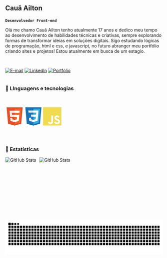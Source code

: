 ## Cauã Ailton

**`Desenvolvedor Front-end`**

<p align="left"> Olá me chamo Cauã Ailton tenho atualmente 17 anos e dedico meu tempo ao desenvolvimento de habilidades técnicas e criativas, sempre explorando formas de transformar ideias em soluções digitais. Sigo estudando lógicas de programação, html e css, e javascript, no futuro abranger meu portfólio criando sites e projetos! Estou atualmente em busca de um estagio.</p>


  
<br>

<img align="right" alt="" height="190px" src="./">

[![E-mail](https://img.shields.io/badge/-Email-000?style=for-the-badge&logo=microsoft-outlook&logoColor=#FF0000&color:#FF0000)](mailto:caua.ailton798@gmail.com)
[![LinkedIn](https://img.shields.io/badge/-LinkedIn-000?style=for-the-badge&logo=linkedin&logoColor=FF00F6&color:FFF)](https://www.linkedin.com/in/cau%C3%A3ailton-portf%C3%B3lio/)
[![Portfólio](https://img.shields.io/badge/-Portfólio-000?style=for-the-badge&logo=linkedin&logoColor=FF00F6&color:FFF)](https://jasonmark798.github.io/Portfolio2.0/#)

#

<h3> 🤖 LInguagens e tecnologias</h3>

<br>
<br>
<div style="display: inline_block">
<img align="left" height="60" width="60" alt="html-icon" src="https://raw.githubusercontent.com/devicons/devicon/master/icons/html5/html5-original.svg">
<img align="left" height="60" width="60" alt="css-icon" src="https://raw.githubusercontent.com/devicons/devicon/master/icons/css3/css3-original.svg">
<img align="left" height="60" width="60" alt="js-icon"  src="https://raw.githubusercontent.com/devicons/devicon/master/icons/javascript/javascript-plain.svg">
</div>
<br><br>
<br><br>
<br>

#


<h3> 🤖 Estatísticas</h3>

<p>
  
  <img 
    align="left" 
    alt="GitHub Stats" 
    height="200" 
    style="padding-right: 10px;" 
    src="https://github-readme-stats.vercel.app/api?username=jasonmark798&show_icons=true&theme=maroongold&include_all_commits=true&locale=pt-br" 
  />

  <img 
    align="left" 
    alt="GitHub Stats" 
    height="200" 
    style="padding-right: 10px;" 
    src="https://github-readme-stats.vercel.app/api/top-langs/?username=jasonmark798&theme=maroongold&include_all_commits=true&locale=pt-br&custom_title=Tecnologias"
  />



<br>
<br>
<br>
<br>
<br>
<br>
<br>
<br>

#


<picture align="center">
  <source media="(prefers-color-scheme: dark)" srcset="https://raw.githubusercontent.com/jasonmark798/jasonmark798/output/github-contribution-grid-snake-dark.svg">
  <source media="(prefers-color-scheme: light)" srcset="https://raw.githubusercontent.com/jasonmark798/jasonmark798/output/github-contribution-grid-snake-dark.svg">
  <img align="center" alt="github contribution grid snake animation" src="https://raw.githubusercontent.com/jasonmark798/jasonmark798/output/github-contribution-grid-snake.svg">
</picture>
      
